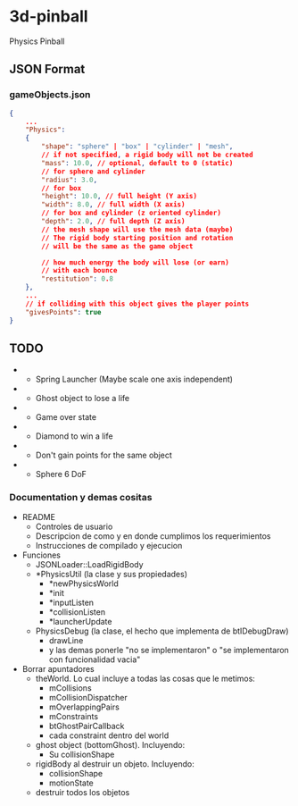 # 3d-pinball

Physics Pinball

## JSON Format

### gameObjects.json

```json
{
    ...
    "Physics":
    {
        "shape": "sphere" | "box" | "cylinder" | "mesh",
        // if not specified, a rigid body will not be created
        "mass": 10.0, // optional, default to 0 (static)
        // for sphere and cylinder
        "radius": 3.0,
        // for box 
        "height": 10.0, // full height (Y axis)
        "width": 8.0, // full width (X axis)
        // for box and cylinder (z oriented cylinder)
        "depth": 2.0, // full depth (Z axis)
        // the mesh shape will use the mesh data (maybe)
        // The rigid body starting position and rotation
        // will be the same as the game object

        // how much energy the body will lose (or earn)
        // with each bounce
        "restitution": 0.8
    },
    ...
    // if colliding with this object gives the player points
    "givesPoints": true
}
```

## TODO

- * Spring Launcher (Maybe scale one axis independent)
- * Ghost object to lose a life
- * Game over state
- * Diamond to win a life
- * Don't gain points for the same object
- * Sphere 6 DoF

### Documentation y demas cositas

- README
  - Controles de usuario
  - Descripcion de como y en donde cumplimos los requerimientos
  - Instrucciones de compilado y ejecucion
- Funciones
  - JSONLoader::LoadRigidBody
  - *PhysicsUtil (la clase y sus propiedades)
    - *newPhysicsWorld
    - *init
    - *inputListen
    - *collisionListen
    - *launcherUpdate
  - PhysicsDebug (la clase, el hecho que implementa de btIDebugDraw)
    - drawLine
    - y las demas ponerle "no se implementaron" o "se implementaron con funcionalidad vacia"
- Borrar apuntadores
  - theWorld. Lo cual incluye a todas las cosas que le metimos:
    - mCollisions
    - mCollisionDispatcher
    - mOverlappingPairs
    - mConstraints
    - btGhostPairCallback
    - cada constraint dentro del world
  - ghost object (bottomGhost). Incluyendo:
    - Su collisionShape 
  - rigidBody al destruir un objeto. Incluyendo:
    - collisionShape
    - motionState
  - destruir todos los objetos
